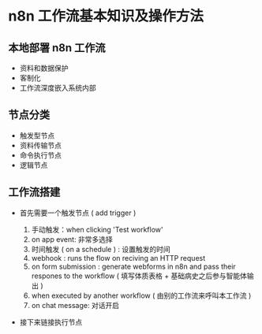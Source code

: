 # n8n 工作流基本知识及操作方法

 ## 本地部署 n8n 工作流
- 资料和数据保护
- 客制化
- 工作流深度嵌入系统内部

## 节点分类
- 触发型节点
- 资料传输节点
- 命令执行节点
- 逻辑节点

## 工作流搭建
- 首先需要一个触发节点 ( add trigger )
  1. 手动触发：when clicking 'Test workflow'
  2. on app event: 非常多选择
  3. 时间触发 ( on a schedule ) : 设置触发的时间
  4. webhook : runs the flow on reciving an HTTP request
  5. on form submission :  generate webforms in n8n and pass their respones to the workflow ( 填写体质表格 + 基础病史之后参与智能体输出 )
  6. when executed by another workflow ( 由别的工作流来呼叫本工作流 )
  7. on chat message: 对话开启

 - 接下来链接执行节点

